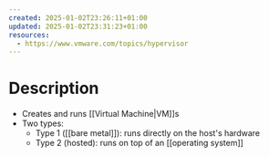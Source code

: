 ```yaml
---
created: 2025-01-02T23:26:11+01:00
updated: 2025-01-02T23:31:23+01:00
resources:
  - https://www.vmware.com/topics/hypervisor
---
```

# Description
- Creates and runs [[Virtual Machine|VM]]s
- Two types:
	- Type 1 ([[bare metal]]): runs directly on the host's hardware
	- Type 2 (hosted): runs on top of an [[operating system]]